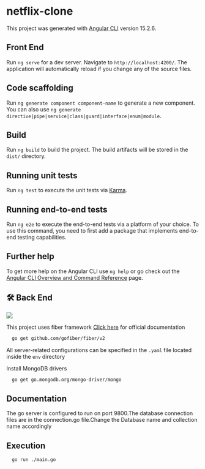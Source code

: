 # netflix-clone

This project was generated with [Angular CLI](https://github.com/angular/angular-cli) version 15.2.6.

## Front End

Run `ng serve` for a dev server. Navigate to `http://localhost:4200/`. The application will automatically reload if you change any of the source files.

## Code scaffolding

Run `ng generate component component-name` to generate a new component. You can also use `ng generate directive|pipe|service|class|guard|interface|enum|module`.

## Build

Run `ng build` to build the project. The build artifacts will be stored in the `dist/` directory.

## Running unit tests

Run `ng test` to execute the unit tests via [Karma](https://karma-runner.github.io).

## Running end-to-end tests

Run `ng e2e` to execute the end-to-end tests via a platform of your choice. To use this command, you need to first add a package that implements end-to-end testing capabilities.

## Further help

To get more help on the Angular CLI use `ng help` or go check out the [Angular CLI Overview and Command Reference](https://angular.io/cli) page.


## 🛠 Back End 
![](https://img.shields.io/badge/Go-00ADD8?style=for-the-badge&logo=go&logoColor=white) 

This project uses fiber framework 
[Click here](https://docs.gofiber.io) for official documentation 
```bash
  go get github.com/gofiber/fiber/v2
```

All server-related configurations can be specified in the `.yaml` file located inside the `env` directory

Install MongoDB drivers
```bash
  go get go.mongodb.org/mongo-driver/mongo
```

## Documentation

The go server is configured to run on port 9800.The database connection files are in the connection.go file.Change the Database name and collection name accordingly

## Execution
```bash
  go run ./main.go
```
